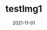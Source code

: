 ---
slug: "/images/testimg1"
date: "2021-11-01"
title: "testImg1"
type: "Image post"
img: ../images/0001.png
---